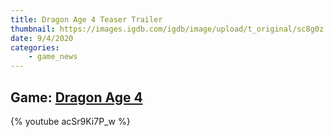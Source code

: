 ```yaml
---
title: Dragon Age 4 Teaser Trailer
thumbnail: https://images.igdb.com/igdb/image/upload/t_original/sc8g0z.png
date: 9/4/2020
categories:
    - game_news
---
```

## Game: [Dragon Age 4](https://www.ea.com/games/dragon-age)

{% youtube acSr9Ki7P_w %}
